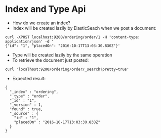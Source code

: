 # Index and Type Api #

* How do we create an index?
* Index will be created lazily by ElasticSeach when we post a document:
```
curl -XPOST localhost:9200/ordering/order/1 -H 'content-type: application/json' -d '
{"id": "1", "placedOn": "2016-10-17T13:03:30.830Z"}'
```
* Type will be created lazily by the same operation
* To retrieve the document just posted:
```
curl 'localhost:9200/ordering/order/_search?pretty=true'
```
* Expected result:
```
{
  "_index" : "ordering",
  "_type" : "order",
  "_id" : "1",
  "_version" : 1,
  "found" : true,
  "_source" : {
    "id" : "1",
    "placedOn" : "2016-10-17T13:03:30.830Z"
  }
}
```